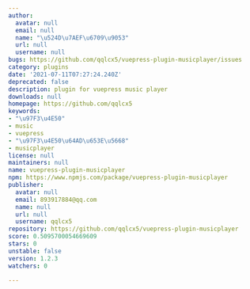 ```yaml
---
author:
  avatar: null
  email: null
  name: "\u524D\u7AEF\u6709\u9053"
  url: null
  username: null
bugs: https://github.com/qqlcx5/vuepress-plugin-musicplayer/issues
category: plugins
date: '2021-07-11T07:27:24.240Z'
deprecated: false
description: plugin for vuepress music player
downloads: null
homepage: https://github.com/qqlcx5
keywords:
- "\u97F3\u4E50"
- music
- vuepress
- "\u97F3\u4E50\u64AD\u653E\u5668"
- musicplayer
license: null
maintainers: null
name: vuepress-plugin-musicplayer
npm: https://www.npmjs.com/package/vuepress-plugin-musicplayer
publisher:
  avatar: null
  email: 893917884@qq.com
  name: null
  url: null
  username: qqlcx5
repository: https://github.com/qqlcx5/vuepress-plugin-musicplayer
score: 0.5095700054669609
stars: 0
unstable: false
version: 1.2.3
watchers: 0

---
```


